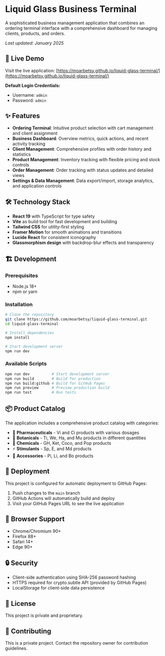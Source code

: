 # Liquid Glass Business Terminal

A sophisticated business management application that combines an ordering terminal interface with a comprehensive dashboard for managing clients, products, and orders.

*Last updated: January 2025*

## 🚀 Live Demo

Visit the live application: [https://moarbetsy.github.io/liquid-glass-terminal/](https://moarbetsy.github.io/liquid-glass-terminal/)

**Default Login Credentials:**
- Username: `admin`
- Password: `admin`

## ✨ Features

- **Ordering Terminal**: Intuitive product selection with cart management and client assignment
- **Business Dashboard**: Overview metrics, quick actions, and recent activity tracking
- **Client Management**: Comprehensive profiles with order history and statistics
- **Product Management**: Inventory tracking with flexible pricing and stock controls
- **Order Management**: Order tracking with status updates and detailed views
- **Settings & Data Management**: Data export/import, storage analytics, and application controls

## 🛠️ Technology Stack

- **React 19** with TypeScript for type safety
- **Vite** as build tool for fast development and building
- **Tailwind CSS** for utility-first styling
- **Framer Motion** for smooth animations and transitions
- **Lucide React** for consistent iconography
- **Glassmorphism design** with backdrop-blur effects and transparency

## 🏗️ Development

### Prerequisites

- Node.js 18+ 
- npm or yarn

### Installation

```bash
# Clone the repository
git clone https://github.com/moarbetsy/liquid-glass-terminal.git
cd liquid-glass-terminal

# Install dependencies
npm install

# Start development server
npm run dev
```

### Available Scripts

```bash
npm run dev          # Start development server
npm run build        # Build for production
npm run build:github # Build for GitHub Pages
npm run preview      # Preview production build
npm run test         # Run tests
```

## 📦 Product Catalog

The application includes a comprehensive product catalog with categories:

- 💊 **Pharmaceuticals** - Vi and Ci products with various dosages
- 🌿 **Botanicals** - Ti, We, Ha, and Mu products in different quantities
- 🧪 **Chemicals** - GH, Ket, Coco, and Pop products
- ⚡ **Stimulants** - Sp, E, and Md products
- 🔧 **Accessories** - Pi, Li, and Bo products

## 🚀 Deployment

This project is configured for automatic deployment to GitHub Pages:

1. Push changes to the `main` branch
2. GitHub Actions will automatically build and deploy
3. Visit your GitHub Pages URL to see the live application

## 📱 Browser Support

- Chrome/Chromium 90+
- Firefox 88+
- Safari 14+
- Edge 90+

## 🔒 Security

- Client-side authentication using SHA-256 password hashing
- HTTPS required for crypto.subtle API (provided by GitHub Pages)
- LocalStorage for client-side data persistence

## 📄 License

This project is private and proprietary.

## 🤝 Contributing

This is a private project. Contact the repository owner for contribution guidelines.